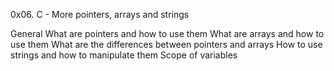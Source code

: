 0x06. C - More pointers, arrays and strings

General
    What are pointers and how to use them
    What are arrays and how to use them
    What are the differences between pointers and arrays
    How to use strings and how to manipulate them
    Scope of variables